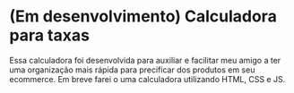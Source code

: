 # (Em desenvolvimento) Calculadora para taxas
Essa calculadora foi desenvolvida para auxiliar e facilitar meu amigo a ter uma organização mais rápida para precificar dos produtos em seu ecommerce.
Em breve farei o uma calculadora utilizando HTML, CSS e JS.
